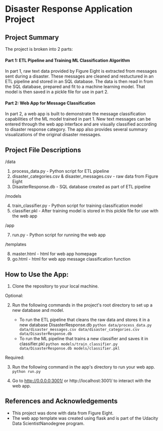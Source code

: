 # Disaster Response Application Project

## Project Summary

The project is broken into 2 parts:

#### Part 1: ETL Pipeline and Training ML Classification Algorithm

In part 1, raw text data provided by Figure Eight is extracted from messages sent during a disaster. These messages are cleaned and restuctured in an ETL pipeline and stored in an SQL database. The data is then read in from the SQL database, prepared and fit to a machine learning model. That model is then saved in a pickle file for use in part 2.

#### Part 2: Web App for Message Classification

In part 2, a web app is built to demonstrate the message classification capabilities of the ML model trained in part 1. New text messages can be entered through the web app interface and are visually classified according to disaster response category. The app also provides several summary visualizations of the original disaster messages.

## Project File Descriptions

/data

1. process_data.py - Python script for ETL pipeline
2. disaster_categories.csv & disaster_messages.csv - raw data from Figure Eight
3. DisasterResponse.db - SQL database created as part of ETL pipeline

/models

4. train_classifier.py - Python script for training classification model
5. classifier.pkl - After training model is stored in this pickle file for use with the web app

/app

7. run.py - Python script for running the web app

/templates

8. master.html - html for web app homepage
9. go.html - html for web app message classification function

## How to Use the App:
1. Clone the repository to your local machine.

Optional:

2. Run the following commands in the project's root directory to set up a new database and model.

    - To run the ETL pipeline that cleans the raw data and stores it in a new database DisasterResponse.db
        `python data/process_data.py data/disaster_messages.csv data/disaster_categories.csv data/DisasterResponse.db`
    - To run the ML pipeline that trains a new classifier and saves it in classifier.pkl
        `python models/train_classifier.py data/DisasterResponse.db models/classifier.pkl`

Required:

3. Run the following command in the app's directory to run your web app.
    `python run.py`

4. Go to http://0.0.0.0:3001/ or http://localhost:3001/ to interact with the web app.

## References and Acknowledgements

- This project was done with data from Figure Eight.
- The web app template was created using flask and is part of the Udacity Data ScientistNanodegree program.
